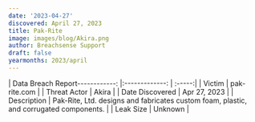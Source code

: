 ```yaml
---
date: '2023-04-27'
discovered: April 27, 2023
title: Pak-Rite
image: images/blog/Akira.png
author: Breachsense Support
draft: false
yearmonths: 2023/april
---
```


| Data Breach Report------------:     |:-------------:    | :-----:|
| Victim      | pak-rite.com      | 
| Threat Actor      | Akira      | 
| Date Discovered      | Apr 27, 2023      | 
| Description      | Pak-Rite, Ltd. designs and fabricates custom foam, plastic, and corrugated components.      | 
| Leak Size      | Unknown      | 

